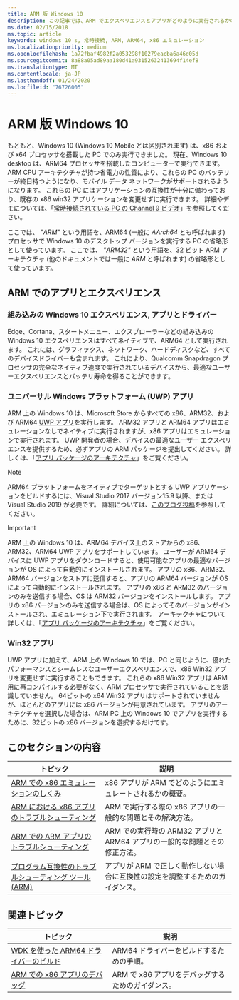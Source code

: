 ```yaml
---
title: ARM 版 Windows 10
description: この記事では、ARM でエクスペリエンスとアプリがどのように実行されるかの概要、どのような制限事項があるか、詳しい情報を参照できる場所について説明します。
ms.date: 02/15/2018
ms.topic: article
keywords: windows 10 s, 常時接続, ARM, ARM64, x86 エミュレーション
ms.localizationpriority: medium
ms.openlocfilehash: 1a72fbaf4982f2a053298f10279eacba6a46d05d
ms.sourcegitcommit: 8a88a05ad89aa180d41a93152632413694f14ef8
ms.translationtype: MT
ms.contentlocale: ja-JP
ms.lasthandoff: 01/24/2020
ms.locfileid: "76726005"
---
```

# <a name="windows-10-on-arm"></a>ARM 版 Windows 10
もともと、Windows 10 (Windows 10 Mobile とは区別されます) は、x86 および x64 プロセッサを搭載した PC でのみ実行できました。 現在、Windows 10 desktop は、ARM64 プロセッサを搭載したコンピューターで実行できます。 ARM CPU アーキテクチャが持つ省電力の性質により、これらの PC のバッテリーが終日持つようになり、モバイル データ ネットワークがサポートされるようになります。 これらの PC にはアプリケーションの互換性が十分に備わっており、既存の x86 win32 アプリケーションを変更せずに実行できます。 詳細やデモについては、「[常時接続されている PC の Channel 9 ビデオ](https://channel9.msdn.com/Events/Build/2017/P4171)」を参照してください。

ここでは、 *"ARM"* という用語を、ARM64 (一般に *AArch64* とも呼ばれます) プロセッサで Windows 10 のデスクトップ バージョンを実行する PC の省略形として使っています。  ここでは、 *"ARM32"* という用語を、32 ビット ARM アーキテクチャ (他のドキュメントでは一般に *ARM* と呼ばれます) の省略形として使っています。

## <a name="apps-and-experiences-on-arm"></a>ARM でのアプリとエクスペリエンス

### <a name="built-in-windows-10-experiences-apps-and-drivers"></a>組み込みの Windows 10 エクスペリエンス, アプリとドライバー
Edge、Cortana、スタートメニュー、エクスプローラーなどの組み込みの Windows 10 エクスペリエンスはすべてネイティブで、ARM64 として実行されます。 これには、グラフィックス、ネットワーク、ハードディスクなど、すべてのデバイスドライバーも含まれます。 これにより、Qualcomm Snapdragon プロセッサの完全なネイティブ速度で実行されているデバイスから、最適なユーザーエクスペリエンスとバッテリ寿命を得ることができます。

### <a name="universal-windows-platform-uwp-apps"></a>ユニバーサル Windows プラットフォーム (UWP) アプリ
ARM 上の Windows 10 は、Microsoft Store からすべての x86、ARM32、および ARM64 [UWP アプリ](../get-started/universal-application-platform-guide.md)を実行します。 ARM32 アプリと ARM64 アプリはエミュレーションなしでネイティブに実行されますが、x86 アプリはエミュレーションで実行されます。 UWP 開発者の場合、デバイスの最適なユーザー エクスペリエンスを提供するため、必ずアプリの ARM パッケージを提出してください。 詳しくは、「[アプリ パッケージのアーキテクチャ](/windows/msix/package/device-architecture)」をご覧ください。

>[!NOTE]
> ARM64 プラットフォームをネイティブでターゲットとする UWP アプリケーションをビルドするには、Visual Studio 2017 バージョン15.9 以降、または Visual Studio 2019 が必要です。 詳細については、[このブログ投稿](https://blogs.windows.com/buildingapps/2018/11/15/official-support-for-windows-10-on-arm-development)を参照してください。


>[!IMPORTANT]
> ARM 上の Windows 10 は、ARM64 デバイス上のストアからの x86、ARM32、ARM64 UWP アプリをサポートしています。 ユーザーが ARM64 デバイスに UWP アプリをダウンロードすると、使用可能なアプリの最適なバージョンが OS によって自動的にインストールされます。 アプリの x86、ARM32、ARM64 バージョンをストアに送信すると、アプリの ARM64 バージョンが OS によって自動的にインストールされます。 アプリの x86 と ARM32 のバージョンのみを送信する場合、OS は ARM32 バージョンをインストールします。 アプリの x86 バージョンのみを送信する場合は、OS によってそのバージョンがインストールされ、エミュレーション下で実行されます。 アーキテクチャについて詳しくは、「[アプリ パッケージのアーキテクチャ](/windows/msix/package/device-architecture)」をご覧ください。

### <a name="win32-apps"></a>Win32 アプリ
UWP アプリに加えて、ARM 上の Windows 10 では、PC と同じように、優れたパフォーマンスとシームレスなユーザーエクスペリエンスで、x86 Win32 アプリを変更せずに実行することもできます。 これらの x86 Win32 アプリは ARM 用に再コンパイルする必要がなく、ARM プロセッサで実行されていることを認識していません。 64ビットの x64 Win32 アプリはサポートされていませんが、ほとんどのアプリには x86 バージョンが用意されています。  アプリのアーキテクチャを選択した場合は、ARM PC 上の Windows 10 でアプリを実行するために、32ビットの x86 バージョンを選択するだけです。

## <a name="in-this-section"></a>このセクションの内容
|トピック | 説明 |
|-----|-----|
|[ARM での x86 エミュレーションのしくみ](apps-on-arm-x86-emulation.md)|x86 アプリが ARM でどのようにエミュレートされるかの概要。|
|[ARM における x86 アプリのトラブルシューティング](apps-on-arm-troubleshooting-x86.md)|ARM で実行する際の x86 アプリの一般的な問題とその解決方法。 |
|[ARM での ARM アプリのトラブルシューティング](apps-on-arm-troubleshooting-arm32.md)|ARM での実行時の ARM32 アプリと ARM64 アプリの一般的な問題とその修正方法。 |
|[プログラム互換性のトラブルシューティング ツール (ARM)](apps-on-arm-program-compat-troubleshooter.md)|アプリが ARM で正しく動作しない場合に互換性の設定を調整するためのガイダンス。 |

## <a name="related-topics"></a>関連トピック
|トピック | 説明 |
|-----|-----|
|[WDK を使った ARM64 ドライバーのビルド](https://docs.microsoft.com/windows-hardware/drivers/develop/building-arm64-drivers)|ARM64 ドライバーをビルドするための手順。 |
| [ARM での x86 アプリのデバッグ](https://docs.microsoft.com/windows-hardware/drivers/debugger/debugging-arm64) | ARM で x86 アプリをデバッグするためのガイダンス。 |
